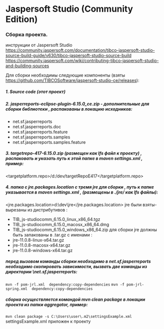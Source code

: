 # Jaspersoft Studio (Community Edition)

### Сборка проекта.
инструкции от Jaspersoft Studio 
https://community.jaspersoft.com/documentation/tibco-jaspersoft-studio-source-build-guide/v630/tibco-jaspersoft-studio-source-build
https://community.jaspersoft.com/wiki/contributing-tibco-jaspersoft-studio-and-building-sources

Для сборки необходимы следующие компоненты (взяты https://github.com/TIBCOSoftware/jaspersoft-studio-ce/releases):
##### 1. Source code (этот проект)
##### 2. jasperreports-eclipse-plugin-6.15.0_ce.zip - дополнительные для сборки библиотеки , распакованы в локацию исходников:
- net.sf.jasperreports
- net.sf.jasperreports.doc
- net.sf.jasperreports.feature
- net.sf.jasperreports.samples
- net.sf.jasperreports.samples.feature
##### 3. targetrepo-417-6.15.0.zip (размещен как lfs файл к проекту) , распаковать и указать путь к этой папке в maven settings.xml , пример:
<!-- Local Repository with the target platform for building -->
<targetplatform.repo>/d:/dev/targetRepoE417</targetplatform.repo>
##### 4. папка с jre.packages.location с тремя jre для сборки , путь к папке указывается в maven settings.xml , (размещены в ./jre/ как lfs файлы):
<!-- JRE files location -->
<jre.packages.location>d:\\dev\\jre</jre.packages.location>
jre были взяты-вырезаны из дистрибутивов :
- TIB_js-studiocomm_6.15.0_linux_x86_64.tgz
- TIB_js-studiocomm_6.15.0_macosx_x86_64.dmg
- TIB_js-studiocomm_6.15.0_windows_x86_64.zip
для сборки jre должны быть запакованы в .tar.gz с именами :
- jre-11.0.8-linux-x64.tar.gz
- jre-11.0.8-macosx-x64.tar.gz
- jre-11.0.8-windows-x64.tar.gz

##### перед вызовом команды сборки необходимо в net.sf.jasperreports необходимо скопировать зависимости, вызвать  две команды из директории \net.sf.jasperreports:
```mvn -f pom-jrl.xml  dependency:copy-dependencies```
```mvn -f pom-jrl-spring.xml  dependency:copy-dependencies```

##### сборка осуществляется командой mvn clean package  в локации проекта из папки aggregator, пример:
```mvn clean package -s C:\Users\user\.m2\settingsExample.xml```
settingsExample.xml приложен к проекту



